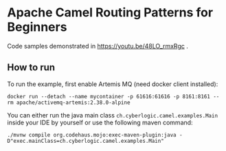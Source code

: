 # Apache Camel Routing Patterns for Beginners
Code samples demonstrated in https://youtu.be/48LO_rmxRgc .

## How to run
To run the example, first enable Artemis MQ (need docker client installed):
```shell script
docker run --detach --name mycontainer -p 61616:61616 -p 8161:8161 --rm apache/activemq-artemis:2.38.0-alpine
```
You can either run the java main class `ch.cyberlogic.camel.examples.Main` inside your IDE by yourself or use the following maven command:
```shell script
./mvnw compile org.codehaus.mojo:exec-maven-plugin:java -D"exec.mainClass=ch.cyberlogic.camel.examples.Main"
```
